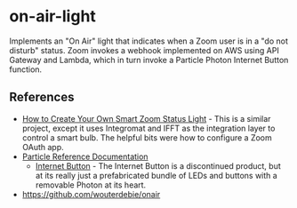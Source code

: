 # on-air-light

Implements an "On Air" light that indicates when a Zoom user is in a "do not disturb" status. Zoom invokes a webhook implemented on AWS using API Gateway and Lambda, which in turn invoke a Particle Photon Internet Button function.

## References

- [How to Create Your Own Smart Zoom Status Light](https://medium.com/the-kickstarter/how-to-create-your-own-smart-zoom-status-light-5bfaf10052df) - This is a similar project, except it uses Integromat and IFFT as the integration layer to control a smart bulb. The helpful bits were how to configure a Zoom OAuth app.
- [Particle Reference Documentation](https://docs.particle.io/reference/device-os/firmware/)
  - [Internet Button](https://docs.particle.io/reference/discontinued/button/) - The Internet Button is a discontinued product, but at its really just a prefabricated bundle of LEDs and buttons with a removable Photon at its heart.
- <https://github.com/wouterdebie/onair>
